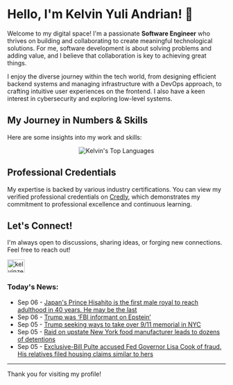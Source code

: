 # Hello, I'm Kelvin Yuli Andrian! 👋

Welcome to my digital space! I'm a passionate **Software Engineer** who thrives on building and collaborating to create meaningful technological solutions. For me, software development is about solving problems and adding value, and I believe that collaboration is key to achieving great things.

I enjoy the diverse journey within the tech world, from designing efficient backend systems and managing infrastructure with a DevOps approach, to crafting intuitive user experiences on the frontend. I also have a keen interest in cybersecurity and exploring low-level systems.

## My Journey in Numbers & Skills

Here are some insights into my work and skills:

<p align="center">
  <img src="https://github-readme-stats.vercel.app/api/top-langs/?username=kelvinzer0&layout=compact&theme=radical" alt="Kelvin's Top Languages" />
</p>

## Professional Credentials

My expertise is backed by various industry certifications. You can view my verified professional credentials on [Credly](https://www.credly.com/users/kelvin-yuli-andrian/badges), which demonstrates my commitment to professional excellence and continuous learning.

## Let's Connect!

I'm always open to discussions, sharing ideas, or forging new connections. Feel free to reach out!

<p align="left">
    <a href="https://linkedin.com/in/kelvinzero" target="blank"><img align="center" src="https://cdn.jsdelivr.net/npm/simple-icons@3.0.1/icons/linkedin.svg" alt="kelvinzero" height="30" width="40" /></a>
</p>

### Today's News:

<!-- feed start -->
- Sep 06 - [Japan's Prince Hisahito is the first male royal to reach adulthood in 40 years. He may be the last](https://www.yahoo.com/news/articles/japans-prince-hisahito-first-male-010135706.html)
- Sep 06 - [Trump was ‘FBI informant on Epstein’](https://www.yahoo.com/news/articles/trump-fbi-informant-epstein-001039929.html)
- Sep 05 - [Trump seeking ways to take over 9/11 memorial in NYC](https://www.yahoo.com/news/articles/trump-seeking-ways-over-9-225213114.html)
- Sep 05 - [Raid on upstate New York food manufacturer leads to dozens of detentions](https://www.yahoo.com/news/articles/raid-upstate-york-food-manufacturer-223653798.html)
- Sep 05 - [Exclusive-Bill Pulte accused Fed Governor Lisa Cook of fraud. His relatives filed housing claims similar to hers](https://www.yahoo.com/news/articles/exclusive-bill-pulte-accused-fed-210312352.html)
<!-- feed end -->

---

Thank you for visiting my profile!

